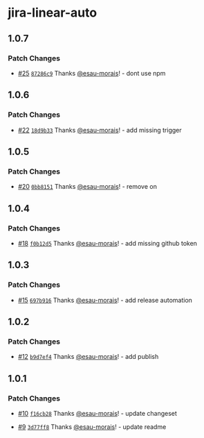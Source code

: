 # jira-linear-auto

## 1.0.7

### Patch Changes

- [#25](https://github.com/esau-morais/jira-auto/pull/25) [`87286c9`](https://github.com/esau-morais/jira-auto/commit/87286c961f2bacb20697fddab3629ffae4519170) Thanks [@esau-morais](https://github.com/esau-morais)! - dont use npm

## 1.0.6

### Patch Changes

- [#22](https://github.com/esau-morais/jira-auto/pull/22) [`18d9b33`](https://github.com/esau-morais/jira-auto/commit/18d9b33bc8042646c2e0660563af66bf4187d5b1) Thanks [@esau-morais](https://github.com/esau-morais)! - add missing trigger

## 1.0.5

### Patch Changes

- [#20](https://github.com/esau-morais/jira-auto/pull/20) [`0bb8151`](https://github.com/esau-morais/jira-auto/commit/0bb81511678cb25f0e6a1f06466de93b1eaa6a29) Thanks [@esau-morais](https://github.com/esau-morais)! - remove on

## 1.0.4

### Patch Changes

- [#18](https://github.com/esau-morais/jira-auto/pull/18) [`f0b12d5`](https://github.com/esau-morais/jira-auto/commit/f0b12d5eb72d3bb4d10d48e68c177b7dc7a752b1) Thanks [@esau-morais](https://github.com/esau-morais)! - add missing github token

## 1.0.3

### Patch Changes

- [#15](https://github.com/esau-morais/jira-auto/pull/15) [`697b916`](https://github.com/esau-morais/jira-auto/commit/697b916271cadb4c80076ca475b59a8ce3d40b8a) Thanks [@esau-morais](https://github.com/esau-morais)! - add release automation

## 1.0.2

### Patch Changes

- [#12](https://github.com/esau-morais/jira-auto/pull/12) [`b9d7ef4`](https://github.com/esau-morais/jira-auto/commit/b9d7ef4d9ead1325b21a8f4c71f60ec3f69ffe0a) Thanks [@esau-morais](https://github.com/esau-morais)! - add publish

## 1.0.1

### Patch Changes

- [#10](https://github.com/esau-morais/jira-auto/pull/10) [`f16cb28`](https://github.com/esau-morais/jira-auto/commit/f16cb28d3b66fbdb1baef58dedaa02fbe45964ce) Thanks [@esau-morais](https://github.com/esau-morais)! - update changeset

- [#9](https://github.com/esau-morais/jira-auto/pull/9) [`3d77ff8`](https://github.com/esau-morais/jira-auto/commit/3d77ff8c65f756f727814f53e11b16b87bb3252f) Thanks [@esau-morais](https://github.com/esau-morais)! - update readme
